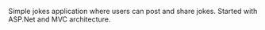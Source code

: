 Simple jokes application where users can post and share jokes.
Started with ASP.Net and MVC architecture.
